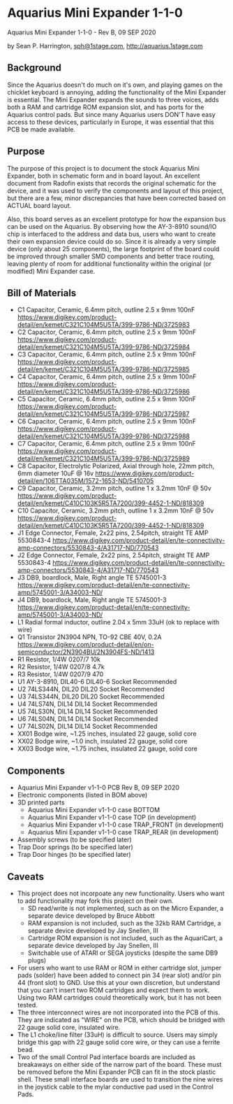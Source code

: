 # Aquarius Mini Expander 1-1-0
Aquarius Mini Expander 1-1-0 - Rev B, 09 SEP 2020
 
by Sean P. Harrington, sph@1stage.com, http://aquarius.1stage.com
 
## Background
Since the Aquarius doesn't do much on it's own, and playing games on the chicklet keyboard is annoying, adding the functionality of the Mini Expander is essential. The Mini Expander expands the sounds to three voices, adds both a RAM and cartridge ROM expansion slot, and has ports for the Aquarius control pads. But since many Aquarius users DON'T have easy access to these devices, particularly in Europe, it was essential that this PCB be made available. 

## Purpose
The purpose of this project is to document the stock Aquarius Mini Expander, both in schematic form and in board layout. An excellent document from Radofin exists that records the original schematic for the device, and it was used to verify the components and layout of this project, but there are a few, minor discrepancies that have been corrected based on ACTUAL board layout. 

Also, this board serves as an excellent prototype for how the expansion bus can be used on the Aquarius. By observing how the AY-3-8910 sound/IO chip is interfaced to the address and data bus, users who want to create their own expansion device could do so. Since it is already a very simple device (only about 25 components), the large footprint of the board could be improved through smaller SMD components and better trace routing, leaving plenty of room for additional functionality within the original (or modified) Mini Expander case.

## Bill of Materials
* C1	Capacitor, Ceramic, 6.4mm pitch, outline 2.5 x 9mm	100nF	https://www.digikey.com/product-detail/en/kemet/C321C104M5U5TA/399-9786-ND/3725983	
* C2	Capacitor, Ceramic, 6.4mm pitch, outline 2.5 x 9mm	100nF	https://www.digikey.com/product-detail/en/kemet/C321C104M5U5TA/399-9786-ND/3725984	
* C3	Capacitor, Ceramic, 6.4mm pitch, outline 2.5 x 9mm	100nF	https://www.digikey.com/product-detail/en/kemet/C321C104M5U5TA/399-9786-ND/3725985	
* C4	Capacitor, Ceramic, 6.4mm pitch, outline 2.5 x 9mm	100nF	https://www.digikey.com/product-detail/en/kemet/C321C104M5U5TA/399-9786-ND/3725986	
* C5	Capacitor, Ceramic, 6.4mm pitch, outline 2.5 x 9mm	100nF	https://www.digikey.com/product-detail/en/kemet/C321C104M5U5TA/399-9786-ND/3725987	
* C6	Capacitor, Ceramic, 6.4mm pitch, outline 2.5 x 9mm	100nF	https://www.digikey.com/product-detail/en/kemet/C321C104M5U5TA/399-9786-ND/3725988	
* C7	Capacitor, Ceramic, 6.4mm pitch, outline 2.5 x 9mm	100nF	https://www.digikey.com/product-detail/en/kemet/C321C104M5U5TA/399-9786-ND/3725989	
* C8	Capacitor, Electrolytic Polarized, Axial through hole, 22mm pitch, 6mm diameter	10uF @ 16v	https://www.digikey.com/product-detail/en/106TTA035M/1572-1653-ND/5410705	
* C9	Capacitor, Ceramic, 3.2mm pitch, outline 1 x 3.2mm	10nF @ 50v	https://www.digikey.com/product-detail/en/kemet/C410C103K5R5TA7200/399-4452-1-ND/818309	
* C10	Capacitor, Ceramic, 3.2mm pitch, outline 1 x 3.2mm	10nF @ 50v	https://www.digikey.com/product-detail/en/kemet/C410C103K5R5TA7200/399-4452-1-ND/818309	
* J1	Edge Connector, Female, 2x22 pins, 2.54pitch, straight	TE AMP 5530843-4	https://www.digikey.com/product-detail/en/te-connectivity-amp-connectors/5530843-4/A31717-ND/770543	
* J2	Edge Connector, Female, 2x22 pins, 2.54pitch, straight	TE AMP 5530843-4	https://www.digikey.com/product-detail/en/te-connectivity-amp-connectors/5530843-4/A31717-ND/770543	
* J3	DB9, boardlock, Male, Right angle	TE 5745001-3	https://www.digikey.com/product-detail/en/te-connectivity-amp/5745001-3/A34003-ND/	
* J4	DB9, boardlock, Male, Right angle	TE 5745001-3	https://www.digikey.com/product-detail/en/te-connectivity-amp/5745001-3/A34003-ND/	
* L1	Radial formal inductor, outline 2.04 x 5mm	33uH	(ok to replace with wire)	
* Q1	Transistor 2N3904 NPN, TO-92 CBE	40V, 0.2A	https://www.digikey.com/product-detail/en/on-semiconductor/2N3904BU/2N3904FS-ND/1413	
* R1	Resistor, 1/4W 0207/7	10k		
* R2	Resistor, 1/4W 0207/8	4.7k		
* R3	Resistor, 1/4W 0207/9	470		
* U1	AY-3-8910, DIL40-6	DIL40-6 Socket Recommended		
* U2	74LS344N, DIL20	DIL20 Socket Recommended		
* U3	74LS344N, DIL20	DIL20 Socket Recommended		
* U4	74LS74N, DIL14	DIL14 Socket Recommended		
* U5	74LS30N, DIL14	DIL14 Socket Recommended		
* U6	74LS04N, DIL14	DIL14 Socket Recommended		
* U7	74LS02N, DIL14	DIL14 Socket Recommended		
* XX01	Bodge wire, ~1.25 inches, insulated 22 gauge, solid core			
* XX02	Bodge wire, ~1.0 inch, insulated 22 gauge, solid core			
* XX03	Bodge wire, ~1.75 inches, insulated 22 gauge, solid core			

## Components
* Aquarius Mini Expander v1-1-0 PCB Rev B, 09 SEP 2020
* Electronic components (listed in BOM above)
* 3D printed parts
  * Aquarius Mini Expander v1-1-0 case BOTTOM
  * Aquarius Mini Expander v1-1-0 case TOP (in development)
  * Aquarius Mini Expander v1-1-0 case TRAP_FRONT (in development)
  * Aquarius Mini Expander v1-1-0 case TRAP_REAR (in development)
* Assembly screws (to be specified later)
* Trap Door springs (to be specified later)
* Trap Door hinges (to be specified later)

## Caveats
* This project does not incorpoate any new functionality. Users who want to add functionality may fork this project on their own.
  * SD read/write is not implemented, such as on the Micro Expander, a separate device developed by Bruce Abbott
  * RAM expansion is not included, such as the 32kb RAM Cartridge, a separate device developed by Jay Snellen, III
  * Cartridge ROM expansion is not included, such as the AquariCart, a separate device developed by Jay Snellen, III
  * Switchable use of ATARI or SEGA joysticks (despite the same DB9 plugs)
* For users who want to use RAM or ROM in either cartridge slot, jumper pads (solder) have been added to connect pin 34 (rear slot) and/or pin 44 (front slot) to GND. Use this at your own discretion, but understand that you can't insert two ROM cartridges and expect them to work. Using two RAM cartridges could theoretically work, but it has not been tested.
* The three interconnect wires are not incorporated into the PCB of this. They are indicated as "WIRE" on the PCB, which should be bridged with 22 gauge solid core, insulated wire.
* The L1 choke/line filter (33uH) is difficult to source. Users may simply bridge this gap with 22 gauge solid core wire, or they can use a ferrite bead.
* Two of the small Control Pad interface boards are included as breakaways on either side of the narrow part of the board. These must be removed before the Mini Expander PCB can fit in the stock plastic shell. These small interface boards are used to transition the nine wires in the joystick cable to the mylar conductive pad used in the Control Pads.
